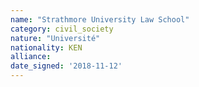 ```yaml
---
name: "Strathmore University Law School"
category: civil_society
nature: "Université"
nationality: KEN
alliance: 
date_signed: '2018-11-12'
---
```

    